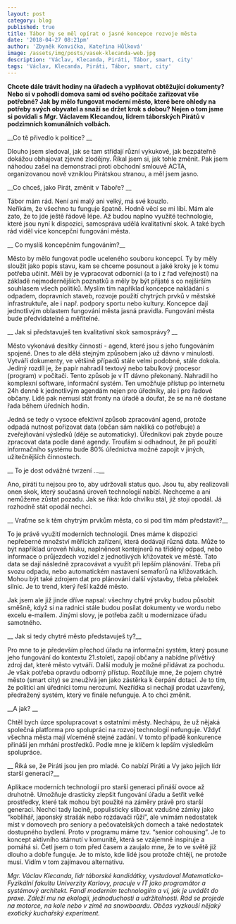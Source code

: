 ```yaml
---
layout: post
category: blog
published: true
title: Tábor by se měl opírat o jasné koncepce rozvoje města
date: '2018-04-27 08:21pm'
author: 'Zbyněk Konvička, Kateřina Hůlková'
image: /assets/img/posts/vasek-klecanda-web.jpg
description: 'Václav, Klecanda, Piráti, Tábor, smart, city'
tags: 'Václav, Klecanda, Piráti, Tábor, smart, city'
---
```

__Chcete dále trávit hodiny na úřadech a vyplňovat obtěžující dokumenty? Nebo si v pohodlí domova sami od svého počítače zařizovat vše potřebné? Jak by mělo fungovat moderní město, které bere ohledy na potřeby svých obyvatel a snaží se držet krok s dobou? Nejen o tom jsme si povídali s Mgr. Václavem Klecandou, lídrem táborských Pirátů v podzimních komunálních volbách.__

__Co tě přivedlo k politice?__

Dlouho jsem sledoval, jak se tam střídají různí vykukové, jak bezpáteřně dokážou obhajovat zjevné zlodějny. Říkal jsem si, jak tohle změnit. Pak jsem náhodou zašel na demonstraci proti obchodní smlouvě ACTA, organizovanou nově vzniklou Pirátskou stranou, a měl jsem jasno.

__Co chceš, jako Pirát, změnit v Táboře?__

Tábor mám rád. Není ani malý ani velký, má své kouzlo.  Neříkám, že všechno tu funguje špatně. Hodně věcí se mi líbí.  Mám ale zato, že to jde ještě řádově lépe. Až budou naplno využité technologie, které jsou nyní k dispozici, samospráva udělá kvalitativní skok.  A také bych rád viděl více koncepční fungování města.

__Co myslíš koncepčním fungováním?__

Město by mělo fungovat podle uceleného souboru koncepcí.  Ty by měly sloužit jako popis stavu, kam se chceme posunout a jaké kroky je k tomu potřeba učinit. Měli by je vypracovat odborníci (a to i z řad veřejnosti) na základě nejmodernějších poznatků a měly by být přijaté s co nejširším souhlasem všech politiků. Myslím tím například koncepce nakládání s odpadem, dopravních staveb, rozvoje použití chytrých prvků v městské infrastruktuře, ale i např. podpory sportu nebo kultury. Koncepce dají jednotlivým oblastem fungování města jasná pravidla. Fungování města bude předvídatelné a měřitelné.

__Jak si představuješ ten kvalitativní skok samosprávy?__

Město vykonává desítky činností - agend, které jsou s jeho fungováním spojené. Dnes to ale dělá stejným způsobem jako už dávno v minulosti.  Vytváří dokumenty, ve většině případů stále velmi podobné, stále dokola. Jediný rozdíl je, že papír nahradil textový nebo tabulkový procesor (program) v počítači. Tento způsob je v IT dávno překonaný. Nahradil ho komplexní software, informační systém. Ten umožňuje přístup po internetu 24h denně k jednotlivým agendám nejen pro úředníky, ale i pro řadové občany. Lidé pak nemusí stát fronty na úřadě a doufat, že se na ně dostane řada během úředních hodin. 

Jedná se tedy o vysoce efektivní způsob zpracování agend, protože odpadá nutnost pořizovat data (občan sám nakliká co potřebuje) a zveřejňování výsledků (děje se automaticky). Úředníkovi pak zbyde pouze zpracovat data podle dané agendy. Troufám si odhadnout, že při použití informačního systému bude 80% úřednictva možné zapojit v jiných, užitečnějších činnostech.

__To je dost odvážné tvrzení...__

Ano, piráti tu nejsou pro to, aby udržovali status quo. Jsou tu, aby realizovali onen skok, který současná úroveň technologií nabízí. Nechceme a ani nemůžeme zůstat pozadu. Jak se říká: kdo chvilku stál, již stojí opodál. Já rozhodně stát opodál nechci.

__Vraťme se k těm chytrým prvkům města, co si pod tím mám představit?__

To je právě využití moderních technologií. Dnes máme k dispozici nepřeberné množství měřících zařízení, která dodávají různá data. Může to být například úroveň hluku, naplněnost kontejnerů na tříděný odpad, nebo informace o průjezdech vozidel z jednotlivých křižovatek ve městě. Tato data se dají následně zpracovávat a využít při lepším plánování. Třeba při svozu odpadu, nebo automatickém nastavení semaforů na křižovatkách. Mohou být také zdrojem dat pro plánování další výstavby, třeba přeložek silnic. Je to trend, který řeší každé město.

Jak jsem ale již jinde dříve napsal: všechny chytré prvky budou působit směšně, když si na radnici stále budou posílat dokumenty ve wordu nebo excelu e-mailem. Jinými slovy, je potřeba začít u modernizace úřadu samotného.

__Jak si tedy chytré město představuješ ty?__

Pro mne to je především přechod úřadu na informační systém, který posune jeho fungování do kontextu 21.století, zapojí občany a nabídne přívětivý zdroj dat, které město vytváří. Další moduly je možné přidávat za pochodu. Je však potřeba opravdu odborný přístup. Rozčiluje mne, že pojem chytré město (smart city) se zneužívá jen jako zástěrka k čerpání dotací. Je to tím, že politici ani úředníci tomu nerozumí. Nezřídka si nechají prodat uzavřený, předražený systém, který ve finále nefunguje. A to chci změnit.

__A jak?__

Chtěl bych úzce spolupracovat s ostatními městy. Nechápu, že už nějaká společná platforma pro spolupráci na rozvoj technologií nefunguje. Vždyť všechna města mají víceméně stejné zadání. V tomto případě konkurence přináší jen mrhání prostředků. Podle mne je klíčem k lepším výsledkům spolupráce.

__Říká se, že Piráti jsou jen pro mladé. Co nabízí Piráti a Vy jako jejich lídr starší generaci?__

Aplikace moderních technologií pro starší generaci přináší ovoce až druhotně. Umožňuje drasticky zlepšit fungování úřadu a šetřit velké prostředky, které tak mohou být použité na záměry právě pro starší generaci. Nechci tady lacině, populisticky slibovat vzdušné zámky jako “koblihář, japonský strašák nebo rozdavači růží”, ale vnímám nedostatek míst v domovech pro seniory a pečovatelských domech a také nedostatek dostupného bydlení. Proto v programu máme tzv. “senior cohousing”. Je to koncept aktivního stárnutí v komunitě, která se vzájemně inspiruje a pomáhá si.  Četl jsem o tom před časem a zaujalo mne, že to ve světě již dlouho a dobře funguje. Je to místo, kde lidé jsou protože chtějí, ne protože musí. Vidím v tom zajímavou alternativu.

*Mgr. Václav Klecanda, lídr táborské kandidátky, vystudoval Matematicko-Fyzikální fakultu Univerzity Karlovy, pracuje v IT jako programátor a systémový architekt. Fandí moderním technologiím a ví, jak je uvádět do praxe. Záleží mu na ekologii, jednoduchosti a udržitelnosti. Rád se projede na motorce, na kole nebo v zimě na snowboardu. Občas vyzkouší nějaký exotický kuchařský experiment.*
